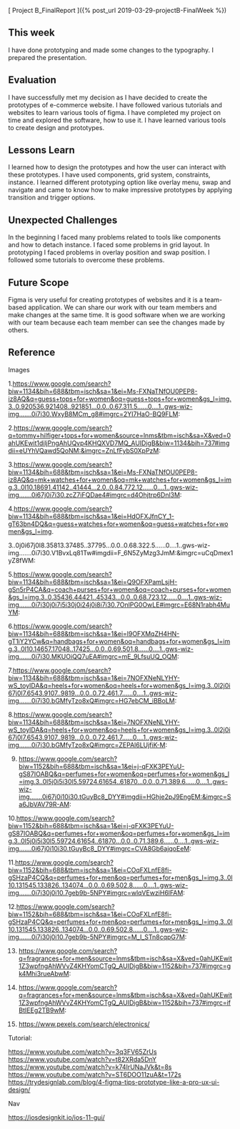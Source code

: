 [ Project B_FinalReport ]({% post_url 2019-03-29-projectB-FinalWeek %})

## This week
I have done prototyping and made some changes to the typography.
I prepared the presentation.

## Evaluation
I have successfully met my decision as I have decided to create the prototypes of e-commerce website. 
I have followed various tutorials and websites to learn various tools of figma. I have completed 
my project on time and explored the software, how to use it. I have learned various tools to
create design and prototypes.

## Lessons Learn
I learned how to design the prototypes and how the user can interact with these prototypes. 
I have used components, grid system, constraints, instance. I learned different prototyping 
option like overlay menu, swap and navigate and came to know how to make impressive prototypes 
by applying transition and trigger options.


## Unexpected Challenges
In the beginning I faced many problems related to tools like components and how to detach instance. 
I faced some problems in grid layout. In prototyping I faced problems in overlay position and swap position. 
I followed some tutorials to overcome these problems.

## Future Scope
Figma is very useful for creating prototypes of websites and it is a team-based application. 
We can share our work with our team members and make changes at the same time. It is good 
software when we are working with our team because each team member can see the changes made by others.

## Reference
  Images
  
   1.https://www.google.com/search?biw=1134&bih=688&tbm=isch&sa=1&ei=Ms-FXNaTNfOU0PEP8-iz8AQ&q=guess+tops+for+women&oq=guess+tops+for+women&gs_l=img.3..0.920536.921408..921851...0.0..0.67.311.5......0....1..gws-wiz-img.......0i7i30.WxyB8MCm_g8#imgrc=2YI7HaO-BQ9FLM:

2.https://www.google.com/search?q=tommy+hilfiger+tops+for+women&source=lnms&tbm=isch&sa=X&ved=0ahUKEwit1diljPngAhUQvp4KHQXVD7MQ_AUIDigB&biw=1134&bih=737#imgdii=eUYhVQawd5QoNM:&imgrc=ZnLfFybS0XpPzM:

3.https://www.google.com/search?biw=1134&bih=688&tbm=isch&sa=1&ei=Ms-FXNaTNfOU0PEP8-iz8AQ&q=mk+watches+for+women&oq=mk+watches+for+women&gs_l=img.3..0l10.18691.41142..41444...2.0..0.84.772.12......0....1..gws-wiz-img.......0i67j0i7i30.zcZ7iFQDae4#imgrc=d4Ohjtrp6Dnl3M:

4.https://www.google.com/search?biw=1134&bih=688&tbm=isch&sa=1&ei=HdOFXJfnCY_1-gT63bn4DQ&q=guess+watches+for+women&oq=guess+watches+for+women&gs_l=img.

3..0j0i67j0l8.35813.37485..37795...0.0..0.68.322.5......0....1..gws-wiz-img.......0i7i30.V1BvxLq81Tw#imgdii=F_6N5ZyMzg3JmM:&imgrc=uCqDmex1yZ8fWM:

5.https://www.google.com/search?biw=1134&bih=688&tbm=isch&sa=1&ei=Q9OFXPamLsjH-gSn5rP4CA&q=coach+purses+for+women&oq=coach+purses+for+women&gs_l=img.3..0.35436.44421..45343...0.0..0.68.723.12......0....1..gws-wiz-img.......0i7i30j0i7i5i30j0i24j0i8i7i30.7OnlPG0OwLE#imgrc=E68N1rabh4MuYM:

6.https://www.google.com/search?biw=1134&bih=688&tbm=isch&sa=1&ei=l9OFXMqZH4HN-gT1iY2YCw&q=handbags+for+women&oq=handbags+for+women&gs_l=img.3..0l10.14657.17048..17425...0.0..0.69.501.8......0....1..gws-wiz-img.......0i7i30.MKUOiQQ7uEA#imgrc=mE_9LfsuUQ_OQM:

7.https://www.google.com/search?biw=1134&bih=688&tbm=isch&sa=1&ei=7NOFXNeNLYHY-wS_toyIDA&q=heels+for+women&oq=heels+for+women&gs_l=img.3..0l2j0i67j0l7.6543.9107..9819...0.0..0.72.461.7......0....1..gws-wiz-img.......0i7i30.bGMfyTzo8xQ#imgrc=HG7ebCM_iBBoLM:

8.https://www.google.com/search?biw=1134&bih=688&tbm=isch&sa=1&ei=7NOFXNeNLYHY-wS_toyIDA&q=heels+for+women&oq=heels+for+women&gs_l=img.3..0l2j0i67j0l7.6543.9107..9819...0.0..0.72.461.7......0....1..gws-wiz-img.......0i7i30.bGMfyTzo8xQ#imgrc=ZEPAl6LUjfiK-M:

9. https://www.google.com/search?biw=1152&bih=688&tbm=isch&sa=1&ei=j-qFXK3PEYuU-gS87IOABQ&q=perfumes+for+women&oq=perfumes+for+women&gs_l=img.3..0l5j0i5i30l5.59724.61654..61870...0.0..0.71.389.6......0....1..gws-wiz-img.......0i67j0i10i30.tGuyBc8_DYY#imgdii=HGhje2pJ9EngEM:&imgrc=Sa6JbVAV79R-AM:

10.https://www.google.com/search?biw=1152&bih=688&tbm=isch&sa=1&ei=j-qFXK3PEYuU-gS87IOABQ&q=perfumes+for+women&oq=perfumes+for+women&gs_l=img.3..0l5j0i5i30l5.59724.61654..61870...0.0..0.71.389.6......0....1..gws-wiz-img.......0i67j0i10i30.tGuyBc8_DYY#imgrc=CVA8Gb6ajqoEeM:

11.https://www.google.com/search?biw=1152&bih=688&tbm=isch&sa=1&ei=COqFXLnfE8fi-gSHzaP4CQ&q=perfumes+for+men&oq=perfumes+for+men&gs_l=img.3..0l10.131545.133826..134074...0.0..0.69.502.8......0....1..gws-wiz-img.......0i7i30j0i10.7geb9b-5NPY#imgrc=wlqVEwziH6lFAM:

12.https://www.google.com/search?biw=1152&bih=688&tbm=isch&sa=1&ei=COqFXLnfE8fi-gSHzaP4CQ&q=perfumes+for+men&oq=perfumes+for+men&gs_l=img.3..0l10.131545.133826..134074...0.0..0.69.502.8......0....1..gws-wiz-img.......0i7i30j0i10.7geb9b-5NPY#imgrc=M_I_STn8cqpG7M:

13. https://www.google.com/search?q=fragrances+for+men&source=lnms&tbm=isch&sa=X&ved=0ahUKEwit1Z3wpfngAhWVvZ4KHYomCTgQ_AUIDigB&biw=1152&bih=737#imgrc=gk4Mhi3rueAbwM:

14. https://www.google.com/search?q=fragrances+for+men&source=lnms&tbm=isch&sa=X&ved=0ahUKEwit1Z3wpfngAhWVvZ4KHYomCTgQ_AUIDigB&biw=1152&bih=737#imgrc=ifBtIEEg2TB9wM:

15. https://www.pexels.com/search/electronics/
 
 Tutorial:

https://www.youtube.com/watch?v=3q3FV65ZrUs
https://www.youtube.com/watch?v=t82XRda5DnY
https://www.youtube.com/watch?v=k74IrUNaJVk&t=8s
https://www.youtube.com/watch?v=ST6DOO11zuA&t=172s
https://trydesignlab.com/blog/4-figma-tips-prototype-like-a-pro-ux-ui-design/


Nav

https://iosdesignkit.io/ios-11-gui/

